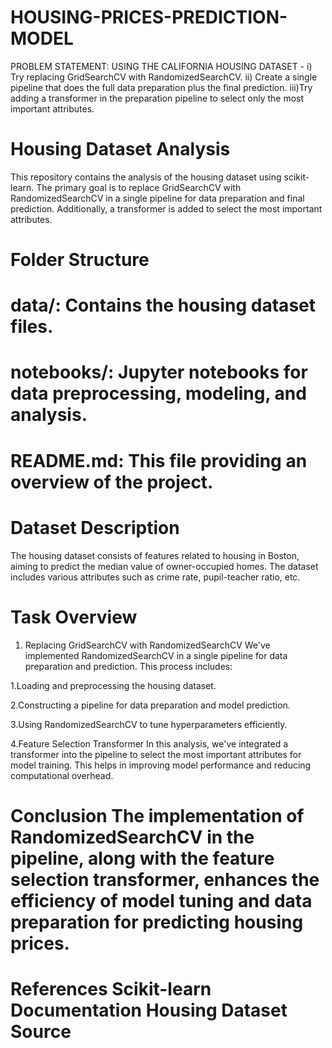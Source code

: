 # HOUSING-PRICES-PREDICTION-MODEL
PROBLEM STATEMENT:  USING THE CALIFORNIA HOUSING DATASET      -   i) Try replacing GridSearchCV with RandomizedSearchCV.       ii) Create a single pipeline that does the full data preparation plus the final prediction.         iii)Try adding a transformer in the preparation pipeline to select only the most important attributes. 

# Housing Dataset Analysis
This repository contains the analysis of the housing dataset using scikit-learn. The primary goal is to replace GridSearchCV with RandomizedSearchCV in a single pipeline for data preparation and final prediction. Additionally, a transformer is added to select the most important attributes.

# Folder Structure
# data/: Contains the housing dataset files.
# notebooks/: Jupyter notebooks for data preprocessing, modeling, and analysis.
# README.md: This file providing an overview of the project.

# Dataset Description
The housing dataset consists of features related to housing in Boston, aiming to predict the median value of owner-occupied homes. The dataset includes various attributes such as crime rate, pupil-teacher ratio, etc.

# Task Overview
1. Replacing GridSearchCV with RandomizedSearchCV
We've implemented RandomizedSearchCV in a single pipeline for data preparation and prediction. This process includes:

1.Loading and preprocessing the housing dataset.

2.Constructing a pipeline for data preparation and model prediction.

3.Using RandomizedSearchCV to tune hyperparameters efficiently.

4.Feature Selection Transformer In this analysis, we've integrated a transformer into the pipeline to select the most important attributes for model training. This helps in improving model performance and reducing computational overhead.

# Conclusion The implementation of RandomizedSearchCV in the pipeline, along with the feature selection transformer, enhances the efficiency of model tuning and data preparation for predicting housing prices.

# References Scikit-learn Documentation Housing Dataset Source
